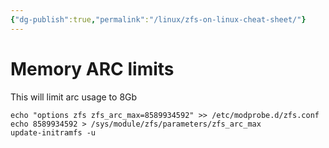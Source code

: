 ```yaml
---
{"dg-publish":true,"permalink":"/linux/zfs-on-linux-cheat-sheet/"}
---
```



# Memory ARC limits
This will limit arc usage to 8Gb
```
echo "options zfs zfs_arc_max=8589934592" >> /etc/modprobe.d/zfs.conf
echo 8589934592 > /sys/module/zfs/parameters/zfs_arc_max
update-initramfs -u
```
